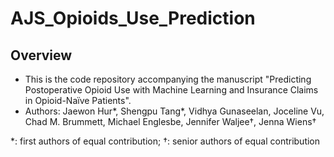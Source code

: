 # AJS_Opioids_Use_Prediction

## Overview
- This is the code repository accompanying the manuscript "Predicting Postoperative Opioid Use with Machine Learning and Insurance Claims in Opioid-Naïve Patients".
- Authors: Jaewon Hur\*, Shengpu Tang\*, Vidhya Gunaseelan, Joceline Vu, Chad M. Brummett, Michael Englesbe, Jennifer Waljee†, Jenna Wiens†

\*: first authors of equal contribution; †: senior authors of equal contribution
